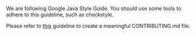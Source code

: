 We are following Google Java Style Guide. You should use some tools to adhere to this guideline, such as checkstyle. 

Please refer to [this](https://help.github.com/articles/setting-guidelines-for-repository-contributors/) guideline to create a meaningful CONTRIBUTING.md file. 
